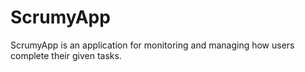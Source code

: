 # ScrumyApp
ScrumyApp is an application for monitoring and managing how users complete their given tasks.
